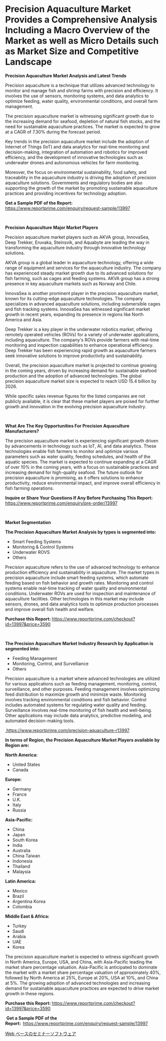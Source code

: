 <p><h1>Precision Aquaculture Market Provides a Comprehensive Analysis Including a Macro Overview of the Market as well as Micro Details such as Market Size and Competitive Landscape</h1></p><p><strong>Precision Aquaculture Market Analysis and Latest Trends</strong></p>
<p><p>Precision aquaculture is a technique that utilizes advanced technology to monitor and manage fish and shrimp farms with precision and efficiency. It involves the use of sensors, monitoring systems, and data analytics to optimize feeding, water quality, environmental conditions, and overall farm management.</p><p>The precision aquaculture market is witnessing significant growth due to the increasing demand for seafood, depletion of natural fish stocks, and the need for sustainable aquaculture practices. The market is expected to grow at a CAGR of 7.30% during the forecast period. </p><p>Key trends in the precision aquaculture market include the adoption of Internet of Things (IoT) and data analytics for real-time monitoring and decision-making, integration of automation and robotics for improved efficiency, and the development of innovative technologies such as underwater drones and autonomous vehicles for farm monitoring.</p><p>Moreover, the focus on environmental sustainability, food safety, and traceability in the aquaculture industry is driving the adoption of precision aquaculture solutions. Governments and regulatory bodies are also supporting the growth of the market by promoting sustainable aquaculture practices and providing incentives for technology adoption.</p></p>
<p><strong>Get a Sample PDF of the Report:&nbsp;</strong> <a href="https://www.reportprime.com/enquiry/request-sample/13997">https://www.reportprime.com/enquiry/request-sample/13997</a></p>
<p>&nbsp;</p>
<p><strong>Precision Aquaculture Major Market Players</strong></p>
<p><p>Precision aquaculture market players such as AKVA group, InnovaSea, Deep Trekker, Eruvaka, Steinsvik, and Aquabyte are leading the way in transforming the aquaculture industry through innovative technology solutions.</p><p>AKVA group is a global leader in aquaculture technology, offering a wide range of equipment and services for the aquaculture industry. The company has experienced steady market growth due to its advanced solutions for fish farming, such as cages and feeding systems. AKVA group has a strong presence in key aquaculture markets such as Norway and Chile.</p><p>InnovaSea is another prominent player in the precision aquaculture market, known for its cutting-edge aquaculture technologies. The company specializes in advanced aquaculture solutions, including submersible cages and fish tracking systems. InnovaSea has witnessed significant market growth in recent years, expanding its presence in regions like North America and Asia.</p><p>Deep Trekker is a key player in the underwater robotics market, offering remotely operated vehicles (ROVs) for a variety of underwater applications, including aquaculture. The company's ROVs provide farmers with real-time monitoring and inspection capabilities to enhance operational efficiency. Deep Trekker has been experiencing rapid growth as aquaculture farmers seek innovative solutions to improve productivity and sustainability.</p><p>Overall, the precision aquaculture market is projected to continue growing in the coming years, driven by increasing demand for sustainable seafood production and the adoption of advanced technologies. The global precision aquaculture market size is expected to reach USD 15.4 billion by 2026.</p><p>While specific sales revenue figures for the listed companies are not publicly available, it is clear that these market players are poised for further growth and innovation in the evolving precision aquaculture industry.</p></p>
<p>&nbsp;</p>
<p><strong>What Are The Key Opportunities For Precision Aquaculture Manufacturers?</strong></p>
<p><p>The precision aquaculture market is experiencing significant growth driven by advancements in technology such as IoT, AI, and data analytics. These technologies enable fish farmers to monitor and optimize various parameters such as water quality, feeding schedules, and health of the aquatic species. The market is expected to continue expanding at a CAGR of over 10% in the coming years, with a focus on sustainable practices and increasing demand for high-quality seafood. The future outlook for precision aquaculture is promising, as it offers solutions to enhance productivity, reduce environmental impact, and improve overall efficiency in fish farming operations.</p></p>
<p><strong>Inquire or Share Your Questions If Any Before Purchasing This Report:</strong> <a href="https://www.reportprime.com/enquiry/pre-order/13997">https://www.reportprime.com/enquiry/pre-order/13997</a></p>
<p>&nbsp;</p>
<p><strong>Market Segmentation</strong></p>
<p><strong>The Precision Aquaculture Market Analysis by types is segmented into:</strong></p>
<p><ul><li>Smart Feeding Systems</li><li>Monitoring & Control Systems</li><li>Underwater ROVS</li><li>Others</li></ul></p>
<p><p>Precision aquaculture refers to the use of advanced technology to enhance production efficiency and sustainability in aquaculture. The market types in precision aquaculture include smart feeding systems, which automate feeding based on fish behavior and growth rates. Monitoring and control systems enable real-time tracking of water quality and environmental conditions. Underwater ROVs are used for inspection and maintenance of aquaculture facilities. Other technologies in this market may include sensors, drones, and data analytics tools to optimize production processes and improve overall fish health and welfare.</p></p>
<p><strong>Purchase this Report:&nbsp;</strong><a href="https://www.reportprime.com/checkout?id=13997&price=3590">https://www.reportprime.com/checkout?id=13997&price=3590</a></p>
<p>&nbsp;</p>
<p><strong>The Precision Aquaculture Market Industry Research by Application is segmented into:</strong></p>
<p><ul><li>Feeding Management</li><li>Monitoring, Control, and Survelliance</li><li>Others</li></ul></p>
<p><p>Precision aquaculture is a market where advanced technologies are utilized for various applications such as feeding management, monitoring, control, surveillance, and other purposes. Feeding management involves optimizing feed distribution to maximize growth and minimize waste. Monitoring involves tracking environmental conditions and fish behavior. Control includes automated systems for regulating water quality and feeding. Surveillance involves real-time monitoring of fish health and well-being. Other applications may include data analytics, predictive modeling, and automated decision-making tools.</p></p>
<p><a href="https://www.reportprime.com/precision-aquaculture-r13997">&nbsp;https://www.reportprime.com/precision-aquaculture-r13997</a></p>
<p><strong>In terms of Region, the Precision Aquaculture Market Players available by Region are:</strong></p>
<p>
    <p> <strong> North America: </strong>
        <ul>
            <li>United States</li>
            <li>Canada</li>
        </ul>
        </p> 
    <p> <strong> Europe: </strong>
        <ul>
            <li>Germany</li>
            <li>France</li>
            <li>U.K.</li>
            <li>Italy</li>
            <li>Russia</li>
        </ul>
        </p> 
    <p> <strong> Asia-Pacific: </strong>
        <ul>
            <li>China</li>
            <li>Japan</li>
            <li>South Korea</li>
            <li>India</li>
            <li>Australia</li>
            <li>China Taiwan</li>
            <li>Indonesia</li>
            <li>Thailand</li>
            <li>Malaysia</li>
        </ul>
        </p> 
    <p> <strong> Latin America: </strong>
        <ul>
            <li>Mexico</li>
            <li>Brazil</li>
            <li>Argentina Korea</li>
            <li>Colombia</li>
        </ul>
        </p> 
    <p> <strong> Middle East & Africa: </strong>
        <ul>
            <li>Turkey</li>
            <li>Saudi</li>
            <li>Arabia</li>
            <li>UAE</li>
            <li>Korea</li>
        </ul>
    </p>
    </p>
<p><p>The precision aquaculture market is expected to witness significant growth in North America, Europe, USA, and China, with Asia-Pacific leading the market share percentage valuation. Asia-Pacific is anticipated to dominate the market with a market share percentage valuation of approximately 40%, followed by North America at 25%, Europe at 20%, USA at 10%, and China at 5%. The growing adoption of advanced technologies and increasing demand for sustainable aquaculture practices are expected to drive market growth in these regions.</p></p>
<p><strong>Purchase this Report: </strong><a href="https://www.reportprime.com/checkout?id=13997&price=3590">https://www.reportprime.com/checkout?id=13997&price=3590</a></p>
<p>&nbsp;<strong>Get a Sample PDF of the Report:&nbsp;&nbsp;</strong><a href="https://www.reportprime.com/enquiry/request-sample/13997">https://www.reportprime.com/enquiry/request-sample/13997</a></p>
<p><strong></strong></p>
<p><p><a href="https://github.com/oqxogxyvqe90775/Market-Research-Report-List-2/blob/main/562361380677.md">Web ベースのセミナーソフトウェア</a></p></p>